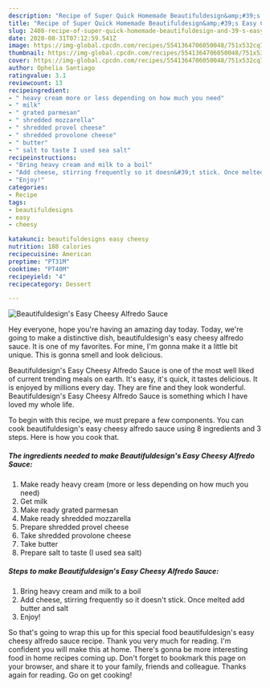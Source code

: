 ```yaml
---
description: "Recipe of Super Quick Homemade Beautifuldesign&amp;#39;s Easy Cheesy Alfredo Sauce"
title: "Recipe of Super Quick Homemade Beautifuldesign&amp;#39;s Easy Cheesy Alfredo Sauce"
slug: 2408-recipe-of-super-quick-homemade-beautifuldesign-and-39-s-easy-cheesy-alfredo-sauce
date: 2020-08-31T07:12:59.541Z
image: https://img-global.cpcdn.com/recipes/5541364706050048/751x532cq70/beautifuldesigns-easy-cheesy-alfredo-sauce-recipe-main-photo.jpg
thumbnail: https://img-global.cpcdn.com/recipes/5541364706050048/751x532cq70/beautifuldesigns-easy-cheesy-alfredo-sauce-recipe-main-photo.jpg
cover: https://img-global.cpcdn.com/recipes/5541364706050048/751x532cq70/beautifuldesigns-easy-cheesy-alfredo-sauce-recipe-main-photo.jpg
author: Ophelia Santiago
ratingvalue: 3.1
reviewcount: 13
recipeingredient:
- " heavy cream more or less depending on how much you need"
- " milk"
- " grated parmesan"
- " shredded mozzarella"
- " shredded provel cheese"
- " shredded provolone cheese"
- " butter"
- " salt to taste I used sea salt"
recipeinstructions:
- "Bring heavy cream and milk to a boil"
- "Add cheese, stirring frequently so it doesn&#39;t stick. Once melted add butter and salt"
- "Enjoy!"
categories:
- Recipe
tags:
- beautifuldesigns
- easy
- cheesy

katakunci: beautifuldesigns easy cheesy 
nutrition: 188 calories
recipecuisine: American
preptime: "PT31M"
cooktime: "PT40M"
recipeyield: "4"
recipecategory: Dessert

---
```



![Beautifuldesign&#39;s Easy Cheesy Alfredo Sauce](https://img-global.cpcdn.com/recipes/5541364706050048/751x532cq70/beautifuldesigns-easy-cheesy-alfredo-sauce-recipe-main-photo.jpg)

Hey everyone, hope you're having an amazing day today. Today, we're going to make a distinctive dish, beautifuldesign&#39;s easy cheesy alfredo sauce. It is one of my favorites. For mine, I'm gonna make it a little bit unique. This is gonna smell and look delicious.

Beautifuldesign&#39;s Easy Cheesy Alfredo Sauce is one of the most well liked of current trending meals on earth. It's easy, it's quick, it tastes delicious. It is enjoyed by millions every day. They are fine and they look wonderful. Beautifuldesign&#39;s Easy Cheesy Alfredo Sauce is something which I have loved my whole life.




To begin with this recipe, we must prepare a few components. You can cook beautifuldesign&#39;s easy cheesy alfredo sauce using 8 ingredients and 3 steps. Here is how you cook that.

<!--inarticleads1-->

##### The ingredients needed to make Beautifuldesign&#39;s Easy Cheesy Alfredo Sauce:

1. Make ready  heavy cream (more or less depending on how much you need)
1. Get  milk
1. Make ready  grated parmesan
1. Make ready  shredded mozzarella
1. Prepare  shredded provel cheese
1. Take  shredded provolone cheese
1. Take  butter
1. Prepare  salt to taste (I used sea salt)




<!--inarticleads2-->

##### Steps to make Beautifuldesign&#39;s Easy Cheesy Alfredo Sauce:

1. Bring heavy cream and milk to a boil
1. Add cheese, stirring frequently so it doesn&#39;t stick. Once melted add butter and salt
1. Enjoy!




So that's going to wrap this up for this special food beautifuldesign&#39;s easy cheesy alfredo sauce recipe. Thank you very much for reading. I'm confident you will make this at home. There's gonna be more interesting food in home recipes coming up. Don't forget to bookmark this page on your browser, and share it to your family, friends and colleague. Thanks again for reading. Go on get cooking!
